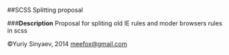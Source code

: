 ##SCSS Splitting proposal

###**Description**
Proposal for spliting old IE rules and moder browsers rules in scss

©Yuriy Sinyaev, 2014 meefox@gmail.com
